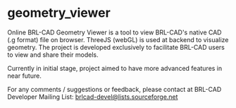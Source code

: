 geometry_viewer
===============

Online BRL-CAD Geometry Viewer is a tool to view BRL-CAD's 
native CAD (.g format) file on browser. ThreeJS (webGL) is used at 
backend to visualize geometry. The project is developed exclusively 
to facilitate BRL-CAD users to view and share their models.

Currently in initial stage, project aimed to have more 
advanced features in near future.

For any comments / suggestions or feedback, please contact at 
BRL-CAD Developer Mailing List: brlcad-devel@lists.sourceforge.net
